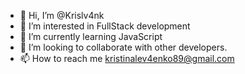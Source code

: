 - 👋 Hi, I’m @Krislv4nk
- 👀 I’m interested in FullStack development
- 🌱 I’m currently learning JavaScript
- 💞️ I’m looking to collaborate with other developers.
- 📫 How to reach me kristinalev4enko89@gmail.com

<!---
Krislv4nk/Krislv4nk is a ✨ special ✨ repository because its `README.md` (this file) appears on your GitHub profile.
You can click the Preview link to take a look at your changes.
--->
